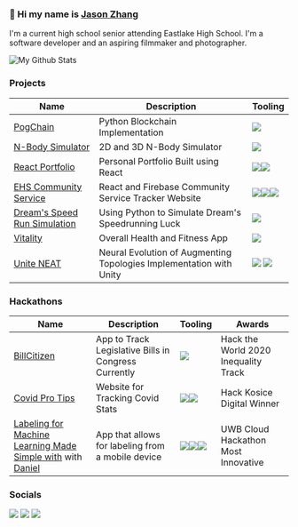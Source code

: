 ### 👋 Hi my name is [Jason Zhang](https://jasonzhang.dev) 
I'm a current high school senior attending Eastlake High School. I'm a software developer and an aspiring filmmaker and photographer. 

![My Github Stats](https://github-readme-stats.vercel.app/api?username=zjjc123&theme=dark)

### Projects
|Name|Description|Tooling|
|-|-|-|
|[PogChain](https://github.com/Zjjc123/PogChain)|Python Blockchain Implementation|<img src="https://img.shields.io/badge/python%20-%2314354C.svg?&style=for-the-badge&logo=python&logoColor=white"/>|
|[N-Body Simulator](https://github.com/Zjjc123/NosajSimulator)|2D and 3D N-Body Simulator|<img src="https://img.shields.io/badge/python%20-%2314354C.svg?&style=for-the-badge&logo=python&logoColor=white"/>|
|[React Portfolio](https://github.com/Zjjc123/react-portfolio)|Personal Portfolio Built using React|<img src="https://img.shields.io/badge/react%20-%2320232a.svg?&style=for-the-badge&logo=react&logoColor=%2361DAFB"/><img src="https://img.shields.io/badge/github%20-%23121011.svg?&style=for-the-badge&logo=github&logoColor=white"/>|
|[EHS Community Service](https://github.com/eastlakehs/community-service-tracker-info)|React and Firebase Community Service Tracker Website|<img src="https://img.shields.io/badge/react%20-%2320232a.svg?&style=for-the-badge&logo=react&logoColor=%2361DAFB"/><img src="https://img.shields.io/badge/typescript%20-%23007ACC.svg?&style=for-the-badge&logo=typescript&logoColor=white"/><img src="https://img.shields.io/badge/firebase%20-%23039BE5.svg?&style=for-the-badge&logo=firebase"/>|
|[Dream's Speed Run Simulation](https://github.com/Zjjc123/DreamSpeedrunSimulation)|Using Python to Simulate Dream's Speedrunning Luck|<img src="https://img.shields.io/badge/python%20-%2314354C.svg?&style=for-the-badge&logo=python&logoColor=white"/>|
|[Vitality](https://github.com/Zjjc123/Vitality)|Overall Health and Fitness App|<img src="https://img.shields.io/badge/java-%23ED8B00.svg?&style=for-the-badge&logo=java&logoColor=white"/>|
|[Unite NEAT](https://github.com/Zjjc123/UniteNeat)|Neural Evolution of Augmenting Topologies Implementation with Unity|<img src="https://img.shields.io/badge/c%23%20-%23239120.svg?&style=for-the-badge&logo=c-sharp&logoColor=white"/> <img src="https://img.shields.io/badge/unity%20-%23000000.svg?&style=for-the-badge&logo=unity&logoColor=white"/>|

### Hackathons
|Name|Description|Tooling|Awards|
|-|-|-|-|
|[BillCitizen](https://github.com/Zjjc123/LegislativeTracker)|App to Track Legislative Bills in Congress Currently|<img src="https://img.shields.io/badge/react_native%20-%2320232a.svg?&style=for-the-badge&logo=react&logoColor=%2361DAFB"/>|Hack the World 2020 Inequality Track|
|[Covid Pro Tips]()|Website for Tracking Covid Stats|<img src="https://img.shields.io/badge/html5%20-%23E34F26.svg?&style=for-the-badge&logo=html5&logoColor=white"/><img src="https://img.shields.io/badge/node.js%20-%2343853D.svg?&style=for-the-badge&logo=node.js&logoColor=white"/>|Hack Kosice Digital Winner|
|[Labeling for Machine Learning Made Simple with](https://github.com/daniel-sudz/UWB-Hackathon) with [Daniel](https://github.com/daniel-sudz)|App that allows for labeling from a mobile device|<img src="https://img.shields.io/badge/react_native%20-%2320232a.svg?&style=for-the-badge&logo=react&logoColor=%2361DAFB"/><img src="https://img.shields.io/badge/redux%20-%23593d88.svg?&style=for-the-badge&logo=redux&logoColor=white"/><img src="https://img.shields.io/badge/typescript%20-%23007ACC.svg?&style=for-the-badge&logo=typescript&logoColor=white"/>|UWB Cloud Hackathon Most Innovative|

### Socials
[<img src="https://img.shields.io/badge/linkedin%20-%230077B5.svg?&style=for-the-badge&logo=linkedin&logoColor=white"/>](https://www.linkedin.com/in/zjjc123/)
[<img src="https://img.shields.io/badge/jasonzhang02%20-%23E4405F.svg?&style=for-the-badge&logo=Instagram&logoColor=white"/>](https://www.instagram.com/jasonzhang02) [<img src="https://img.shields.io/badge/Jason Zhang%20-%23FF0000.svg?&style=for-the-badge&logo=YouTube&logoColor=white"/>](https://www.youtube.com/channel/UC4oYKaYEiIQ_5h2i5RW8yeQ)


